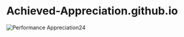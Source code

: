 # Achieved-Appreciation.github.io
![Performance Appreciation24](https://github.com/Aniruddha1717/Achieved-Appreciation.github.io/assets/153609832/fb896148-f368-4374-b3fe-aa944a68392f)
